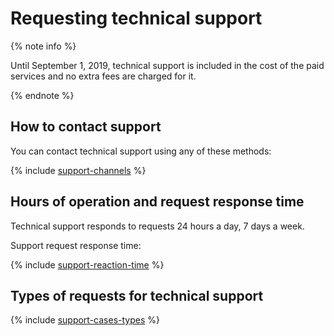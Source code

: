 # Requesting technical support

{% note info %}

Until September 1, 2019, technical support is included in the cost of the paid services and no extra fees are charged for it.

{% endnote %}

## How to contact support

You can contact technical support using any of these methods:

  {% include [support-channels](../_includes/support-channels.md) %}

## Hours of operation and request response time

Technical support responds to requests 24 hours a day, 7 days a week.

Support request response time:

  {% include [support-reaction-time](../_includes/support-reaction-time.md) %}

## Types of requests for technical support

{% include [support-cases-types](../_includes/support-cases-types.md) %}

